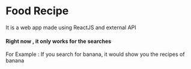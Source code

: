 # Food Recipe
It is a web app made using ReactJS and external API
<br/>

#### Right now , it only works for the searches
For Example : If you search for banana, it would show you the recipes of banana
